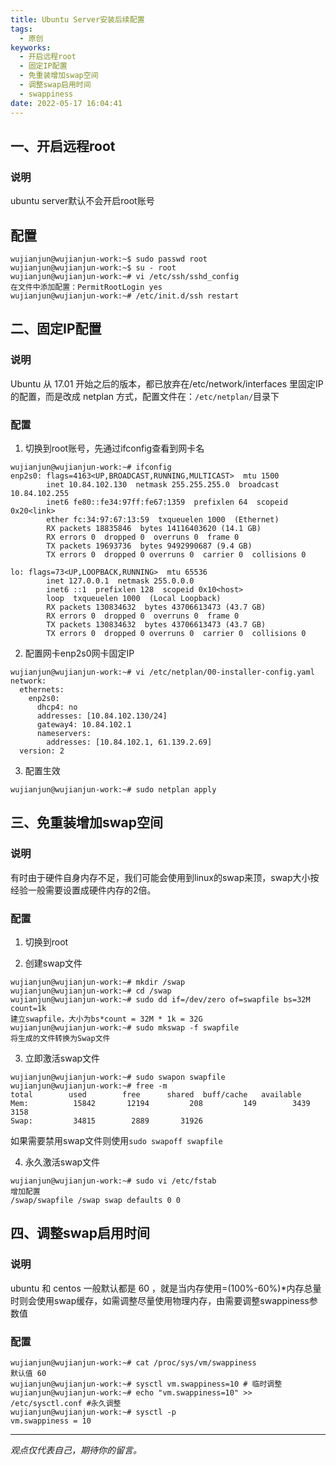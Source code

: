 ```yaml
---
title: Ubuntu Server安装后续配置
tags:
  - 原创
keyworks:
  - 开启远程root
  - 固定IP配置
  - 免重装增加swap空间
  - 调整swap启用时间
  - swappiness
date: 2022-05-17 16:04:41
---
```

## 一、开启远程root
### 说明
ubuntu server默认不会开启root账号
## 配置
```
wujianjun@wujianjun-work:~$ sudo passwd root
wujianjun@wujianjun-work:~$ su - root
wujianjun@wujianjun-work:~# vi /etc/ssh/sshd_config
在文件中添加配置：PermitRootLogin yes
wujianjun@wujianjun-work:~# /etc/init.d/ssh restart
```

## 二、固定IP配置
### 说明

Ubuntu 从 17.01 开始之后的版本，都已放弃在/etc/network/interfaces 里固定IP的配置，而是改成 netplan 方式，配置文件在：`/etc/netplan/`目录下

### 配置

1. 切换到root账号，先通过ifconfig查看到网卡名

```
wujianjun@wujianjun-work:~# ifconfig
enp2s0: flags=4163<UP,BROADCAST,RUNNING,MULTICAST>  mtu 1500
        inet 10.84.102.130  netmask 255.255.255.0  broadcast 10.84.102.255
        inet6 fe80::fe34:97ff:fe67:1359  prefixlen 64  scopeid 0x20<link>
        ether fc:34:97:67:13:59  txqueuelen 1000  (Ethernet)
        RX packets 18835846  bytes 14116403620 (14.1 GB)
        RX errors 0  dropped 0  overruns 0  frame 0
        TX packets 19693736  bytes 9492990687 (9.4 GB)
        TX errors 0  dropped 0 overruns 0  carrier 0  collisions 0

lo: flags=73<UP,LOOPBACK,RUNNING>  mtu 65536
        inet 127.0.0.1  netmask 255.0.0.0
        inet6 ::1  prefixlen 128  scopeid 0x10<host>
        loop  txqueuelen 1000  (Local Loopback)
        RX packets 130834632  bytes 43706613473 (43.7 GB)
        RX errors 0  dropped 0  overruns 0  frame 0
        TX packets 130834632  bytes 43706613473 (43.7 GB)
        TX errors 0  dropped 0 overruns 0  carrier 0  collisions 0
```

2. 配置网卡enp2s0网卡固定IP

```
wujianjun@wujianjun-work:~# vi /etc/netplan/00-installer-config.yaml
network:
  ethernets:
    enp2s0:
      dhcp4: no
      addresses: [10.84.102.130/24]
      gateway4: 10.84.102.1
      nameservers:
        addresses: [10.84.102.1, 61.139.2.69]
  version: 2
```

3. 配置生效

```
wujianjun@wujianjun-work:~# sudo netplan apply
```

## 三、免重装增加swap空间
### 说明
有时由于硬件自身内存不足，我们可能会使用到linux的swap来顶，swap大小按经验一般需要设置成硬件内存的2倍。

### 配置
1. 切换到root

2. 创建swap文件

```
wujianjun@wujianjun-work:~# mkdir /swap
wujianjun@wujianjun-work:~# cd /swap
wujianjun@wujianjun-work:~# sudo dd if=/dev/zero of=swapfile bs=32M count=1k
建立swapfile，大小为bs*count = 32M * 1k = 32G
wujianjun@wujianjun-work:~# sudo mkswap -f swapfile
将生成的文件转换为Swap文件
```

3. 立即激活swap文件

```
wujianjun@wujianjun-work:~# sudo swapon swapfile
wujianjun@wujianjun-work:~# free -m
total        used        free      shared  buff/cache   available
Mem:          15842       12194         208         149        3439        3158
Swap:         34815        2889       31926
```

如果需要禁用swap文件则使用`sudo swapoff swapfile`

4. 永久激活swap文件

```
wujianjun@wujianjun-work:~# sudo vi /etc/fstab
增加配置
/swap/swapfile /swap swap defaults 0 0
```

## 四、调整swap启用时间
### 说明
ubuntu 和 centos 一般默认都是 60 ，就是当内存使用=(100%-60%)*内存总量时则会使用swap缓存，如需调整尽量使用物理内存，由需要调整swappiness参数值
### 配置
```
wujianjun@wujianjun-work:~# cat /proc/sys/vm/swappiness
默认值 60
wujianjun@wujianjun-work:~# sysctl vm.swappiness=10 # 临时调整
wujianjun@wujianjun-work:~# echo "vm.swappiness=10" >> /etc/sysctl.conf #永久调整
wujianjun@wujianjun-work:~# sysctl -p
vm.swappiness = 10
```

-----

*观点仅代表自己，期待你的留言。*
